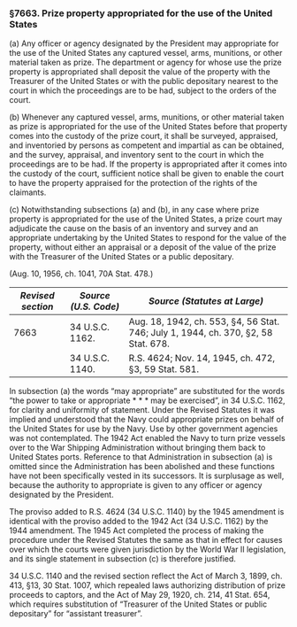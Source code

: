 ### §7663. Prize property appropriated for the use of the United States ###

(a) Any officer or agency designated by the President may appropriate for the use of the United States any captured vessel, arms, munitions, or other material taken as prize. The department or agency for whose use the prize property is appropriated shall deposit the value of the property with the Treasurer of the United States or with the public depositary nearest to the court in which the proceedings are to be had, subject to the orders of the court.

(b) Whenever any captured vessel, arms, munitions, or other material taken as prize is appropriated for the use of the United States before that property comes into the custody of the prize court, it shall be surveyed, appraised, and inventoried by persons as competent and impartial as can be obtained, and the survey, appraisal, and inventory sent to the court in which the proceedings are to be had. If the property is appropriated after it comes into the custody of the court, sufficient notice shall be given to enable the court to have the property appraised for the protection of the rights of the claimants.

(c) Notwithstanding subsections (a) and (b), in any case where prize property is appropriated for the use of the United States, a prize court may adjudicate the cause on the basis of an inventory and survey and an appropriate undertaking by the United States to respond for the value of the property, without either an appraisal or a deposit of the value of the prize with the Treasurer of the United States or a public depositary.

(Aug. 10, 1956, ch. 1041, 70A Stat. 478.)

|*Revised section*|*Source (U.S. Code)*|                           *Source (Statutes at Large)*                           |
|-----------------|--------------------|----------------------------------------------------------------------------------|
|      7663       |  34 U.S.C. 1162.   |Aug. 18, 1942, ch. 553, §4, 56 Stat. 746; July 1, 1944, ch. 370, §2, 58 Stat. 678.|
|                 |  34 U.S.C. 1140.   |               R.S. 4624; Nov. 14, 1945, ch. 472, §3, 59 Stat. 581.               |

In subsection (a) the words “may appropriate” are substituted for the words “the power to take or appropriate \* \* \* may be exercised”, in 34 U.S.C. 1162, for clarity and uniformity of statement. Under the Revised Statutes it was implied and understood that the Navy could appropriate prizes on behalf of the United States for use by the Navy. Use by other government agencies was not contemplated. The 1942 Act enabled the Navy to turn prize vessels over to the War Shipping Administration without bringing them back to United States ports. Reference to that Administration in subsection (a) is omitted since the Administration has been abolished and these functions have not been specifically vested in its successors. It is surplusage as well, because the authority to appropriate is given to any officer or agency designated by the President.

The proviso added to R.S. 4624 (34 U.S.C. 1140) by the 1945 amendment is identical with the proviso added to the 1942 Act (34 U.S.C. 1162) by the 1944 amendment. The 1945 Act completed the process of making the procedure under the Revised Statutes the same as that in effect for causes over which the courts were given jurisdiction by the World War II legislation, and its single statement in subsection (c) is therefore justified.

34 U.S.C. 1140 and the revised section reflect the Act of March 3, 1899, ch. 413, §13, 30 Stat. 1007, which repealed laws authorizing distribution of prize proceeds to captors, and the Act of May 29, 1920, ch. 214, 41 Stat. 654, which requires substitution of “Treasurer of the United States or public depositary” for “assistant treasurer”.